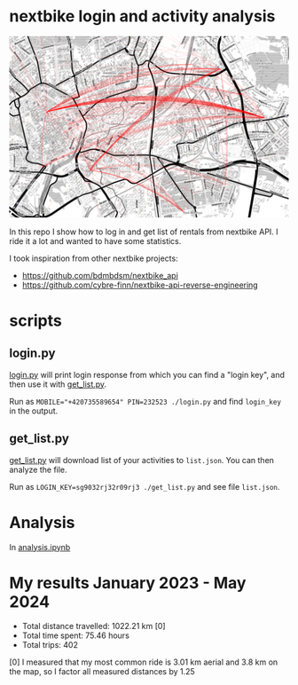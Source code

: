 # nextbike login and activity analysis

![My nextbike rides](map.png)

In this repo I show how to log in and get list of rentals from nextbike API. I ride it a lot and wanted to have some statistics.

I took inspiration from other nextbike projects:
- https://github.com/bdmbdsm/nextbike_api
- https://github.com/cybre-finn/nextbike-api-reverse-engineering

# scripts

## login.py

[login.py](login.py) will print login response from which you can find a "login key", and then use it with [get_list.py](get_list.py). 

Run as `MOBILE="+420735589654" PIN=232523 ./login.py` and find `login_key` in the output.

## get_list.py

[get_list.py](get_list.py) will download list of your activities to `list.json`. You can then analyze the file.

Run as `LOGIN_KEY=sg9032rj32r09rj3 ./get_list.py` and see file `list.json`.

# Analysis

In [analysis.ipynb](analysis.ipynb)

# My results January 2023 - May 2024

- Total distance travelled: 1022.21 km [0]
- Total time spent: 75.46 hours
- Total trips: 402


[0] I measured that my most common ride is 3.01 km aerial and 3.8 km on the map, so I factor all measured distances by 1.25